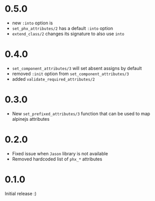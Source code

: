 # 0.5.0
- new `:into` option is 
- `set_phx_attributes/2` has a default `:into` option
- `extend_class/2` changes its signature to also use `into`

# 0.4.0
- `set_component_attributes/3` will set absent assigns by default
- removed `:init` option from `set_component_attributes/3`
- added `validate_required_attributes/2` 

# 0.3.0
- New `set_prefixed_attributes/3` function that can be used to map alpinejs attributes

# 0.2.0
- Fixed issue when `Jason` library is not available
- Removed hardcoded list of `phx_*` attributes

# 0.1.0
Initial release :)